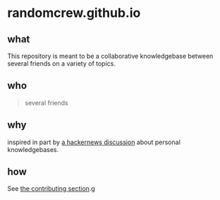 # randomcrew.github.io

## what
This repository is meant to be a collaborative knowledgebase between several friends on a variety of topics.

## who
> several friends

## why

inspired in part by [a hackernews discussion](https://news.ycombinator.com/item?id=21332957) about personal knowledgebases.

## how

See [the contributing section](./contributing/).g